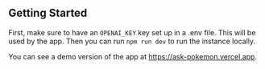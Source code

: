 ## Getting Started

First, make sure to have an `OPENAI_KEY` key set up in a .env file. This will be used by the app. Then you can run `npm run dev` to run the instance locally.

You can see a demo version of the app at https://ask-pokemon.vercel.app.
